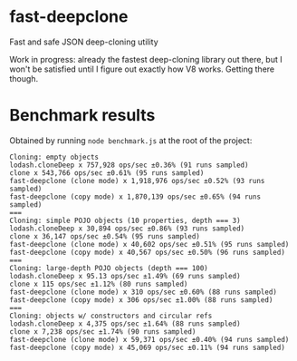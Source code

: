 # fast-deepclone
Fast and safe JSON deep-cloning utility 

Work in progress: already the fastest deep-cloning library out there, but I won't be satisfied until I figure out exactly how V8 works. Getting there though.

# Benchmark results

Obtained by running `node benchmark.js` at the root of the project:

```
Cloning: empty objects
lodash.cloneDeep x 757,928 ops/sec ±0.36% (91 runs sampled)
clone x 543,766 ops/sec ±0.61% (95 runs sampled)
fast-deepclone (clone mode) x 1,918,976 ops/sec ±0.52% (93 runs sampled)
fast-deepclone (copy mode) x 1,870,139 ops/sec ±0.65% (94 runs sampled)
===
Cloning: simple POJO objects (10 properties, depth === 3)
lodash.cloneDeep x 30,894 ops/sec ±0.86% (93 runs sampled)
clone x 36,147 ops/sec ±0.54% (95 runs sampled)
fast-deepclone (clone mode) x 40,602 ops/sec ±0.51% (95 runs sampled)
fast-deepclone (copy mode) x 40,567 ops/sec ±0.50% (96 runs sampled)
===
Cloning: large-depth POJO objects (depth === 100)
lodash.cloneDeep x 95.13 ops/sec ±1.49% (69 runs sampled)
clone x 115 ops/sec ±1.12% (80 runs sampled)
fast-deepclone (clone mode) x 310 ops/sec ±0.60% (88 runs sampled)
fast-deepclone (copy mode) x 306 ops/sec ±1.00% (88 runs sampled)
===
Cloning: objects w/ constructors and circular refs
lodash.cloneDeep x 4,375 ops/sec ±1.64% (88 runs sampled)
clone x 7,238 ops/sec ±1.74% (90 runs sampled)
fast-deepclone (clone mode) x 59,371 ops/sec ±0.40% (94 runs sampled)
fast-deepclone (copy mode) x 45,069 ops/sec ±0.11% (94 runs sampled)
```
